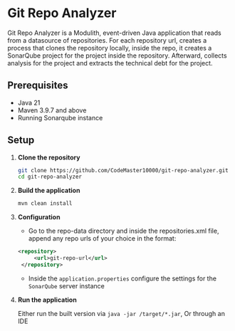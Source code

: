 # Git Repo Analyzer

Git Repo Analyzer is a Modulith, event-driven Java application that reads from a datasource of repositories.
For each repository url, creates a process that clones the repository locally, inside the repo,
it creates a SonarQube project for the project inside the repository.
Afterward, collects analysis for the project and extracts the technical debt for the project.

## Prerequisites

- Java 21
- Maven 3.9.7 and above
- Running Sonarqube instance

## Setup

1. **Clone the repository**

   ```bash
   git clone https://github.com/CodeMaster10000/git-repo-analyzer.git
   cd git-repo-analyzer
   ```

2. **Build the application**

    ```bash
    mvn clean install
    ```

3. **Configuration**

   - Go to the repo-data directory and inside the repositories.xml file,
     append any repo urls of your choice in the format:
   
   ```xml
   <repository>
        <url>git-repo-url</url>
    </repository>
   ```
   
   - Inside the `application.properties` configure the settings for the `SonarQube` server instance

4. **Run the application**

   Either run the built version via `java -jar /target/*.jar`,
   Or through an IDE
